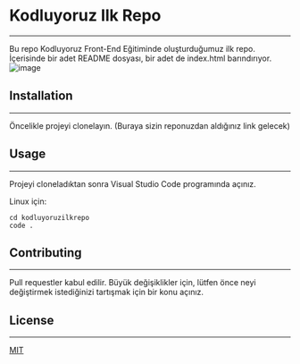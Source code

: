 # Kodluyoruz Ilk Repo
-----
Bu repo Kodluyoruz Front-End Eğitiminde oluşturduğumuz ilk repo. İçerisinde bir adet README dosyası, bir adet de index.html barındırıyor.
![image](https://cdn.pixabay.com/photo/2015/04/23/22/00/tree-736885_960_720.jpg)
## Installation
----
Öncelikle projeyi clonelayın. (Buraya sizin reponuzdan aldığınız link gelecek)
## Usage
-----
Projeyi cloneladıktan sonra Visual Studio Code programında açınız.

Linux için:
```
cd kodluyoruzilkrepo
code .
```
## Contributing
----
Pull requestler kabul edilir. Büyük değişiklikler için, lütfen önce neyi değiştirmek istediğinizi tartışmak için bir konu açınız.
## License
---
[MIT](https://choosealicense.com/licenses/mit/)